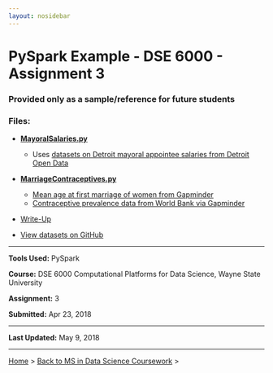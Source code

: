 ```yaml
---
layout: nosidebar
---
```


# PySpark Example - DSE 6000 - Assignment 3

### Provided only as a sample/reference for future students

### Files:

* **[MayoralSalaries.py](http://github.com/dcadata/dcadata.github.io/blob/master/ms-coursework/dse6000-a3-pyspark/MayoralSalaries.py)**
  * Uses [datasets on Detroit mayoral appointee salaries from Detroit Open Data](http://data.detroitmi.gov/Government/Mayoral-Appointee-Salaries/fwu6-4nb5)

* **[MarriageContraceptives.py](http://github.com/dcadata/dcadata.github.io/blob/master/ms-coursework/dse6000-a3-pyspark/MarriageContraceptives.py)**
  * [Mean age at first marriage of women from Gapminder](http://www.gapminder.org/downloads/documentation/gd009)
  * [Contraceptive prevalence data from World Bank via Gapminder](http://data.worldbank.org/indicator/SP.DYN.CONU.ZS)

* [Write-Up](writeup)

* [View datasets on GitHub](http://github.com/dcadata/dcadata.github.io/tree/master/ms-coursework/dse6000-a1-simple-analysis/datasets)

***

**Tools Used:** PySpark

**Course:** DSE 6000 Computational Platforms for Data Science, Wayne State University

**Assignment:** 3

**Submitted:** Apr 23, 2018

***

**Last Updated:** May 9, 2018

***

[Home](/) > [Back to MS in Data Science Coursework](/ms) >